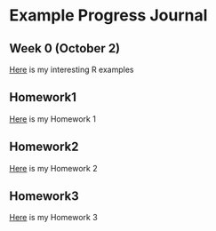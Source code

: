 # Example Progress Journal

## Week 0 (October 2)

[Here](Files/interesting_examples.html) is my interesting R examples

## Homework1

[Here](Files/Homework1.html) is  my Homework 1

## Homework2

[Here](Files/Homework_2_rev01.html) is  my Homework 2

## Homework3

[Here](Files/Homework3.html) is  my Homework 3

